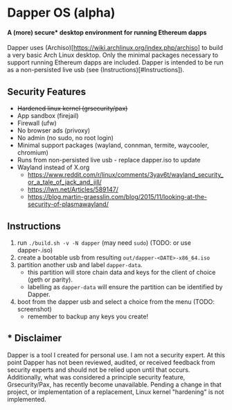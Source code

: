 # Dapper OS (alpha)
#### A (more) secure* desktop environment for running Ethereum dapps
Dapper uses (Archiso)[https://wiki.archlinux.org/index.php/archiso] to build a very basic Arch Linux desktop. Only the minimal packages necessary to support running Ethereum dapps are included. Dapper is intended to be run as a non-persisted live usb (see (Instructions)[#Instructions]).

## Security Features
- ~~Hardened linux kernel (grsecurity/pax)~~
- App sandbox (firejail)
- Firewall (ufw)
- No browser ads (privoxy)
- No admin (no sudo, no root login)
- Minimal support packages (wayland, connman, termite, waycooler, chromium)
- Runs from non-persisted live usb - replace dapper.iso to update
- Wayland instead of X.org
  - https://www.reddit.com/r/linux/comments/3yav6t/wayland_security_or_a_tale_of_jack_and_jill/
  - https://lwn.net/Articles/589147/
  - https://blog.martin-graesslin.com/blog/2015/11/looking-at-the-security-of-plasmawayland/

## Instructions
1. run `./build.sh -v -N dapper` (may need `sudo`) (TODO: or use dapper-<VERSION>.iso)
1. create a bootable usb from resulting `out/dapper-<DATE>-x86_64.iso`
1. partition another usb and label `dapper-data`. 
    - this partition will store chain data and keys for the client of choice (geth or parity). 
    - labelling as `dapper-data` will ensure the partition can be identified by Dapper.
1. boot from the dapper usb and select a choice from the menu (TODO: screenshot)
    - remember to backup any keys you create!

## \* Disclaimer
Dapper is a tool I created for personal use. I am not a security expert. At this point Dapper has not been reviewed, audited, or received feedback from security experts and should not be relied upon until that occurs. Additionally, what was considered a principle security feature, Grsecurity/Pax, has recently become unavailable. Pending a change in that project, or implementation of a replacement, Linux kernel "hardening" is not implemented.
